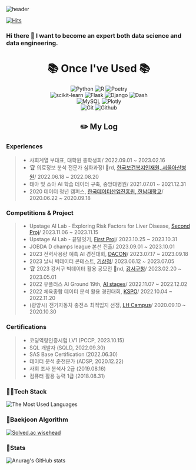 ![header](https://capsule-render.vercel.app/api?type=Waving&color=timeGradient)

[![Hits](https://hits.seeyoufarm.com/api/count/incr/badge.svg?url=https%3A%2F%2Fgithub.com%2FDaw-ny&count_bg=%2379C83D&title_bg=%23555555&icon=&icon_color=%23E7E7E7&title=hits&edge_flat=false)](https://hits.seeyoufarm.com)

### Hi there 👋 I want to become an expert both data science and data engineering.

<div align=center><h1>📚 Once I've Used 📚</h1></div>


<div align=center> 
  <img alt="Python" src ="https://img.shields.io/badge/Python-3776AB.svg?&style=plastic&logo=Python&logoColor=white"/>
  <img alt="R" src ="https://img.shields.io/badge/R-276DC3.svg?&style=plastic&logo=R&logoColor=white"/>
  <img alt="Poetry" src ="https://img.shields.io/badge/Poetry-60A5FA.svg?&style=plastic&logo=Poetry&logoColor=white"/>
  </br>
  
  <img alt="scikit-learn" src ="https://img.shields.io/badge/scikit learn-F7931E.svg?&style=plastic&logo=scikit-learn&logoColor=white"/>
  <img alt="Flask" src ="https://img.shields.io/badge/Flask-000000.svg?&style=plastic&logo=Flask&logoColor=white"/>
  <img alt="Django" src ="https://img.shields.io/badge/Django-092E20.svg?&style=plastic&logo=Django&logoColor=white"/>
  <img alt="Dash" src ="https://img.shields.io/badge/Dash-008DE4.svg?&style=plastic&logo=Dash&logoColor=white"/>
  </br>
  
  <img alt="MySQL" src ="https://img.shields.io/badge/MySQL-4479A1.svg?&style=plastic&logo=MySQL&logoColor=white"/>
  <img alt="Plotly" src ="https://img.shields.io/badge/Plotly-3F4F75.svg?&style=plastic&logo=Plotly&logoColor=white"/>
  </br>

  <img alt="Git" src ="https://img.shields.io/badge/Git-F05032.svg?&style=plastic&logo=Git&logoColor=white"/>
  <img alt="Github" src ="https://img.shields.io/badge/Github-181717.svg?&style=plastic&logo=Github&logoColor=white"/>
  </br>
</div>

<div align="center"><h2>✏️ My Log </h2></div>

<h3> Experiences </h3>


> - 사회계열 부대표, 대학원 총학생회/ 2022.09.01 ~ 2023.02.16
> - 🏆 의료정보 분석 전문가 심화과정I 🥉rd, [한국보건복지인재원, 서울아산병원](https://www.amc.seoul.kr/asan/academy/event/eventDetail.do?eventId=1269)/ 2022.06.18 ~ 2022.08.20
> - 태아 및 소아 AI 학습 데이터 구축, 중앙대병원/ 2021.07.01 ~ 2021.12.31
> - 2020 데이터 청년 캠퍼스, [한국데이터산업진흥원, 한남대학교](https://sanhak.chungbuk.ac.kr/bbs/board.php?bo_table=8101&wr_id=453&page=18)/ 2020.06.22 ~ 2020.09.18

<h3> Competitions & Project </h3>

> - Upstage AI Lab - Exploring Risk Factors for Liver Disease, [Second Proj](https://github.com/Daw-ny/Upstage_2nd_EDA_Proj)/ 2023.11.06 ~ 2023.11.15
> - Upstage AI Lab - 끝말잇기, [First Proj](https://github.com/Daw-ny/Upstage_01st_proj)/ 2023.10.25 ~ 2023.10.31
> - JOBDA D champs league 본선 진출/ 2023.09.01 ~ 2023.10.01
> - 2023 전력사용량 예측 AI 경진대회, [DACON](https://dacon.io/competitions/official/236125/overview/description)/ 2023.07.17 ~ 2023.09.18
> - 2023 날씨 빅데이터 콘테스트, [기상청](https://bd.kma.go.kr/contest/info_01.do)/ 2023.06.12 ~ 2023.07.05
> - 🏆 2023 강서구 빅데이터 활용 공모전 🥈nd, [강서구청](https://www.gangseo.seoul.kr/reserve/re040101/view?aplySn=44&curPage=1)/ 2023.02.20 ~ 2023.05.01
> - 2022 유플러스 AI Ground 19th, [AI stages](https://stages.ai/competitions/208/overview/description)/ 2022.11.07 ~ 2022.12.02
> - 2022 체육종합 데이터 분석 활용 경진대회, [KSPO](https://kspo.or.kr/kspo/bbs/B0000099/view.do?nttId=60750&menuNo=200435&pageIndex=1)/ 2022.10.04 ~ 2022.11.20
> - (광양시) 전기자동차 충전소 최적입지 선정, [LH Campus](https://compas.lh.or.kr/subj/past/info?subjNo=SBJ_2009_001)/ 2020.09.10 ~ 2020.10.30

<h3> Certifications </h3>

> - 코딩역량인증시험 LV1 (PCCP, 2023.10.15)
> - SQL 개발자 (SQLD, 2022.09.30)
> - SAS Base Certification (2022.06.30)
> - 데이터 분석 준전문가 (ADSP, 2020.12.22)
> - 사회 조사 분석사 2급 (2019.08.16)
> - 컴퓨터 활용 능력 1급 (2018.08.31)


<h3> 🚴‍♂️Tech Stack </h3>

![The Most Used Languages](https://github-readme-stats.vercel.app/api/top-langs/?username=Daw-ny&layout=compact)

<h3> 🏅Baekjoon Algorithm </h3>

[![Solved.ac 
wisehead](http://mazassumnida.wtf/api/v2/generate_badge?boj=wisehead)](https://solved.ac/wisehead)

<h3> 🧴Stats </h3>

![Anurag's GitHub stats](https://github-readme-stats.vercel.app/api?username=Daw-ny&show_icons=true&theme=highcontrast)
